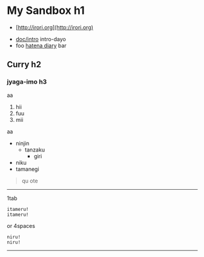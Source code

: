<link href="http://kevinburke.bitbucket.org/markdowncss/markdown.css" rel="stylesheet"></link>

My Sandbox h1
===============

  - [http://irori.org](http://irori.org)

* [doc/intro](sandbox/blob/master/doc/intro.md) intro-dayo
* foo [hatena diary](http://d.hatena.ne.jp/hirose31/) bar

Curry h2
-------------

### jyaga-imo h3

aa

1. hii
2. fuu
3. mii

aa

* ninjin
  * tanzaku
    * giri
* niku
* tamanegi

> qu
> ote

---

1tab

	itameru!
	itameru!

or 4spaces

    niru!
    niru!

---

